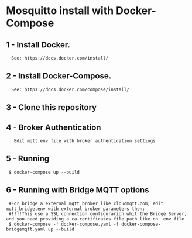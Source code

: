 # Mosquitto install with Docker-Compose

## 1 - Install Docker. 
      See: https://docs.docker.com/install/
## 2 - Install Docker-Compose. 
      See: https://docs.docker.com/compose/install/
## 3 - Clone this repository
## 4 - Broker Authentication
       Edit mqtt.env file with broker authentication settings
## 5 - Running 
     $ docker-compose up --build
## 6 - Running with Bridge MQTT options
     #For bridge a external mqtt broker like cloudmqtt.com, edit mqtt_bridge.env with external broker parameters then:
     #!!!!This use a SSL connection configurarion whit the Bridge Server, and you need providing a ca-certificates file path like on .env file
     $ docker-compose -f docker-compose.yaml -f docker-compose-bridgemqtt.yaml up --build
     
